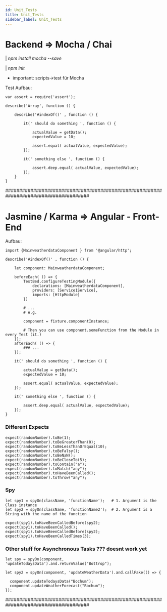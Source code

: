 ```yaml
---
id: Unit_Tests
title: Unit_Tests
sidebar_label: Unit_Tests
---
```


# Backend =>  Mocha / Chai # 

| *npm install mocha --save*

| *npm init*
- important: scripts->test für Mocha

Test Aufbau:

	var assert = require('assert');

	describe('Array', function () {

		describe('#indexOf()' , function () {
		
			it(' should do something ', function () {
			
				actualValue = getData();
				expectedValue = 10;
			
				assert.equal( actualValue, expectedValue);
			});
			
			it(' something else ', function () {
					
				assert.deep.equal( actualValue, expectedValue);
			});
		}
	}

######################################################################################

# Jasmine / Karma => Angular - Front-End

Aufbau:

	import {MainweatherdataComponent } from '@angular/http';

	describe('#indexOf()' , function () {
		
		let component: MainweatherdataComponent;
		
		beforeEach( () => {
			TestBed.configureTestingModule({
				declarations: [MainweatherdataComponent],
				providers: [Service1Service],
				imports: [HttpModule]
			})
			
			# ... 
			# e.g.
			
			component = fixture.componentInstance;
			
			# Then you can use component.someFunction from the Module in every Test (it.)
		});
		afterEach( () => {
			### ...
		});
		
		it(' should do something ', function () {
		
			actualValue = getData();
			expectedValue = 10;
		
			assert.equal( actualValue, expectedValue);
		});
		
		it(' something else ', function () {
				
			assert.deep.equal( actualValue, expectedValue);
		});
	}

### Different Expects

    expect(randomNumber).toBe(1);
    expect(randomNumber).toBeGreaterThan(0);
    expect(randomNumber).toBeLessThanOrEqual(10);
    expect(randomNumber).toBeFalsy();
    expect(randomNumber).toBeNaN();
    expect(randomNumber).toBeCloseTo(5);
    expect(randomNumber).toContain("a");
    expect(randomNumber).toMatch("any");
    expect(randomNumber).toHaveBeenCalled();
    expect(randomNumber).toThrow("any");

### Spy

	let spy1 = spyOn(className, 'functionName');   # 1. Argument is the Class instance
	let spy2 = spyOn(className, 'functionName2');  # 2. Argument is a String with the name of the function

	expect(spy1).toHaveBeenCalledBefore(spy2);
	expect(spy1).toHaveBeenCalled();
	expect(spy1).toHaveBeenCalledBefore(spy2);
	expect(spy1).toHaveBeenCalledTimes(3);

### Other stuff for Asynchronous Tasks ??? doesnt work yet
	
	let spy = spyOn(component, 'updateTodaysData').and.returnValue("Bottrop");

	let spy2 = spyOn(component, 'updateWeatherData').and.callFake(() => {

	  component.updateTodaysData("Bochum");
	  component.updateWeatherForecast("Bochum");
	});

######################################################################################